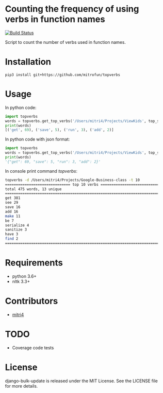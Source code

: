Counting the frequency of using verbs in function names
=====
[![Build Status](https://travis-ci.org/mitrofun/topverbs.svg?branch=master)](https://travis-ci.org/mitrofun/topverbs)

Script to count the number of verbs used in function names.

Installation
=====
    pip3 install git+https://github.com/mitrofun/topverbs

Usage
=====
In python code:
```python
import topverbs
words = topverbs.get_top_verbs('/Users/mitri4/Projects/ViewKids', top_size=5)
print(words) 
[('get', 69), ('save', 5), ('run', 3), ('add', 2)]
```

In python code with json format:
```python
import topverbs
words = topverbs.get_top_verbs('/Users/mitri4/Projects/ViewKids', top_size=5, format_data='json')
print(words) 
'{"get": 69, "save": 5, "run": 3, "add": 2}'
```

In console print command *topverbs*:
```bash
topverbs -d /Users/mitri4/Projects/Google-Business-class -t 10
============================== top 10 verbs ==============================
total 475 words, 13 unique
==========================================================================
get 381
see 29
save 16
add 16
make 11
be 7
serialize 4
sanitize 3
have 3
find 2
==========================================================================
```

Requirements
=====
- python 3.6+
- nltk 3.3+

Contributors
=====
- [mitri4](https://github.com/mitrofun)

TODO
=====
- Coverage code tests

License
=====
django-bulk-update is released under the MIT License. See the LICENSE file for more details.